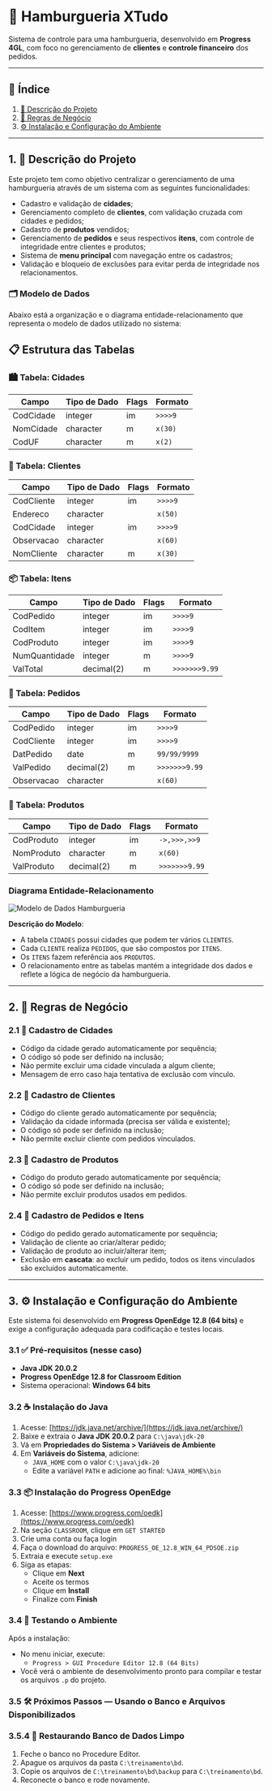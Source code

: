 # 🍔 Hamburgueria XTudo

Sistema de controle para uma hamburgueria, desenvolvido em **Progress 4GL**, com foco no gerenciamento de **clientes** e **controle financeiro** dos pedidos.

---

## 📖 Índice

1. [📌 Descrição do Projeto](#1-📌-descrição-do-projeto)  
2. [🧠 Regras de Negócio](#2-🧠-regras-de-negócio)  
3. [⚙️ Instalação e Configuração do Ambiente](#3-⚙️-instalação-e-configuração-do-ambiente)

---

## 1. 📌 Descrição do Projeto

Este projeto tem como objetivo centralizar o gerenciamento de uma hamburgueria através de um sistema com as seguintes funcionalidades:

- Cadastro e validação de **cidades**;
- Gerenciamento completo de **clientes**, com validação cruzada com cidades e pedidos;
- Cadastro de **produtos** vendidos;
- Gerenciamento de **pedidos** e seus respectivos **itens**, com controle de integridade entre clientes e produtos;
- Sistema de **menu principal** com navegação entre os cadastros;
- Validação e bloqueio de exclusões para evitar perda de integridade nos relacionamentos.

### 🗂️ Modelo de Dados

Abaixo está a organização e o diagrama entidade-relacionamento que representa o modelo de dados utilizado no sistema:

## 📋 Estrutura das Tabelas

### 🏙️ Tabela: Cidades
| Campo       | Tipo de Dado | Flags | Formato   |
|-------------|--------------|-------|-----------|
| CodCidade   | integer      | im    | `>>>>9`   |
| NomCidade   | character    | m     | `x(30)`   |
| CodUF       | character    | m     | `x(2)`    |


### 👥 Tabela: Clientes
| Campo       | Tipo de Dado | Flags | Formato   |
|-------------|--------------|-------|-----------|
| CodCliente  | integer      | im    | `>>>>9`   |
| Endereco    | character    |       | `x(50)`   |
| CodCidade   | integer      | im    | `>>>>9`   |
| Observacao  | character    |       | `x(60)`   |
| NomCliente  | character    | m     | `x(30)`   |


### 📦 Tabela: Itens
| Campo         | Tipo de Dado | Flags | Formato        |
|---------------|--------------|-------|----------------|
| CodPedido     | integer      | im    | `>>>>9`        |
| CodItem       | integer      | im    | `>>>>9`        |
| CodProduto    | integer      | im    | `>>>>9`        |
| NumQuantidade | integer      | m     | `>>>>9`        |
| ValTotal      | decimal(2)   | m     | `>>>>>>>9.99`  |

### 🧾 Tabela: Pedidos
| Campo       | Tipo de Dado | Flags | Formato        |
|-------------|--------------|-------|----------------|
| CodPedido   | integer      | im    | `>>>>9`        |
| CodCliente  | integer      | im    | `>>>>9`        |
| DatPedido   | date         | m     | `99/99/9999`   |
| ValPedido   | decimal(2)   | m     | `>>>>>>>9.99`  |
| Observacao  | character    |       | `x(60)`        |

### 🍔 Tabela: Produtos
| Campo       | Tipo de Dado | Flags | Formato        |
|-------------|--------------|-------|----------------|
| CodProduto  | integer      | im    | `->,>>>,>>9`   |
| NomProduto  | character    | m     | `x(60)`        |
| ValProduto  | decimal(2)   | m     | `>>>>>>>9.99`  |

### Diagrama Entidade-Relacionamento

![Modelo de Dados Hamburgueria](./tables-XTudo.png)

**Descrição do Modelo**:
- A tabela `CIDADES` possui cidades que podem ter vários `CLIENTES`.
- Cada `CLIENTE` realiza `PEDIDOS`, que são compostos por `ITENS`.
- Os `ITENS` fazem referência aos `PRODUTOS`.
- O relacionamento entre as tabelas mantém a integridade dos dados e reflete a lógica de negócio da hamburgueria.

---

## 2. 🧠 Regras de Negócio

### 2.1 📍 Cadastro de Cidades
- Código da cidade gerado automaticamente por sequência;
- O código só pode ser definido na inclusão;
- Não permite excluir uma cidade vinculada a algum cliente;
- Mensagem de erro caso haja tentativa de exclusão com vínculo.

### 2.2 👥 Cadastro de Clientes
- Código do cliente gerado automaticamente por sequência;
- Validação da cidade informada (precisa ser válida e existente);
- O código só pode ser definido na inclusão;
- Não permite excluir cliente com pedidos vinculados.

### 2.3 🍟 Cadastro de Produtos
- Código do produto gerado automaticamente por sequência;
- O código só pode ser definido na inclusão;
- Não permite excluir produtos usados em pedidos.

### 2.4 🧾 Cadastro de Pedidos e Itens
- Código do pedido gerado automaticamente por sequência;
- Validação de cliente ao criar/alterar pedido;
- Validação de produto ao incluir/alterar item;
- Exclusão em **cascata**: ao excluir um pedido, todos os itens vinculados são excluídos automaticamente.

---

## 3. ⚙️ Instalação e Configuração do Ambiente

Este sistema foi desenvolvido em **Progress OpenEdge 12.8 (64 bits)** e exige a configuração adequada para codificação e testes locais.

### 3.1 ✅ Pré-requisitos (nesse caso)

- **Java JDK 20.0.2**
- **Progress OpenEdge 12.8 for Classroom Edition**
- Sistema operacional: **Windows 64 bits**

### 3.2 ☕ Instalação do Java

1. Acesse: [https://jdk.java.net/archive/](https://jdk.java.net/archive/)
2. Baixe e extraia o **Java JDK 20.0.2** para `C:\java\jdk-20`
3. Vá em **Propriedades do Sistema > Variáveis de Ambiente**
4. Em **Variáveis do Sistema**, adicione:
   - `JAVA_HOME` com o valor `C:\java\jdk-20`
   - Edite a variável `PATH` e adicione ao final: ` %JAVA_HOME%\bin `

### 3.3 📦 Instalação do Progress OpenEdge

1. Acesse: [https://www.progress.com/oedk](https://www.progress.com/oedk)
2. Na seção `CLASSROOM`, clique em `GET STARTED`
3. Crie uma conta ou faça login
4. Faça o download do arquivo: `PROGRESS_OE_12.8_WIN_64_PDSOE.zip`
5. Extraia e execute `setup.exe`
6. Siga as etapas:
   - Clique em **Next**
   - Aceite os termos
   - Clique em **Install**
   - Finalize com **Finish**


### 3.4 🚀 Testando o Ambiente

Após a instalação:

- No menu iniciar, execute:
  - `Progress > GUI Procedure Editor 12.8 (64 Bits)`
- Você verá o ambiente de desenvolvimento pronto para compilar e testar os arquivos `.p` do projeto.


### 3.5 🛠️ Próximos Passos — Usando o Banco e Arquivos Disponibilizados


### 3.5.4 💾 Restaurando Banco de Dados Limpo

1.  Feche o banco no Procedure Editor.
2.  Apague os arquivos da pasta `C:\treinamento\bd`.
3.  Copie os arquivos de `C:\treinamento\bd\backup` para `C:\treinamento\bd`.
4.  Reconecte o banco e rode novamente.
